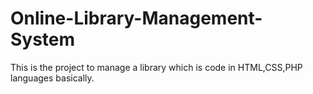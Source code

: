 # Online-Library-Management-System
This is the project to manage a library which is code in HTML,CSS,PHP languages basically. 

